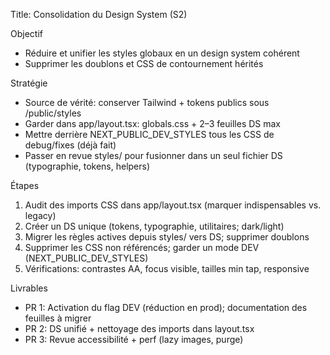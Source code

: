 Title: Consolidation du Design System (S2)

Objectif
- Réduire et unifier les styles globaux en un design system cohérent
- Supprimer les doublons et CSS de contournement hérités

Stratégie
- Source de vérité: conserver Tailwind + tokens publics sous /public/styles
- Garder dans app/layout.tsx: globals.css + 2–3 feuilles DS max
- Mettre derrière NEXT_PUBLIC_DEV_STYLES tous les CSS de debug/fixes (déjà fait)
- Passer en revue styles/ pour fusionner dans un seul fichier DS (typographie, tokens, helpers)

Étapes
1) Audit des imports CSS dans app/layout.tsx (marquer indispensables vs. legacy)
2) Créer un DS unique (tokens, typographie, utilitaires; dark/light)
3) Migrer les règles actives depuis styles/ vers DS; supprimer doublons
4) Supprimer les CSS non référencés; garder un mode DEV (NEXT_PUBLIC_DEV_STYLES)
5) Vérifications: contrastes AA, focus visible, tailles min tap, responsive

Livrables
- PR 1: Activation du flag DEV (réduction en prod); documentation des feuilles à migrer
- PR 2: DS unifié + nettoyage des imports dans layout.tsx
- PR 3: Revue accessibilité + perf (lazy images, purge)

